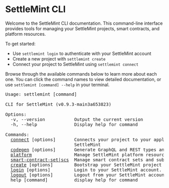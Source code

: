 # SettleMint CLI

<p>Welcome to the SettleMint CLI documentation. This command-line interface provides tools for managing your SettleMint projects, smart contracts, and platform resources.</p>

<p>To get started:</p>
<ul>
  <li>Use <code>settlemint login</code> to authenticate with your SettleMint account</li>
  <li>Create a new project with <code>settlemint create</code></li>
  <li>Connect your project to SettleMint using <code>settlemint connect</code></li>
</ul>

<p>Browse through the available commands below to learn more about each one. You can click the command names to view detailed documentation, or use <code>settlemint [command] --help</code> in your terminal.</p>

<pre>Usage: settlemint [command]

CLI for SettleMint (v0.9.3-main3a653823)

Options:
  -v, --version           Output the current version
  -h, --help              Display help for command

Commands:
  <a href="./settlemint/connect.md">connect</a> [options]       Connects your project to your application on
                          SettleMint
  <a href="./settlemint/codegen.md">codegen</a> [options]       Generate GraphQL and REST types and queries
  <a href="./settlemint/platform.md">platform</a>                Manage SettleMint platform resources
  <a href="./settlemint/smart-contract-set.md">smart-contract-set|scs</a>  Manage smart contract sets and subgraphs
  <a href="./settlemint/create.md">create</a> [options]        Bootstrap your SettleMint project
  <a href="./settlemint/login.md">login</a> [options]         Login to your SettleMint account.
  <a href="./settlemint/logout.md">logout</a> [options]        Logout from your SettleMint account
  help [command]          display help for command
</pre>

